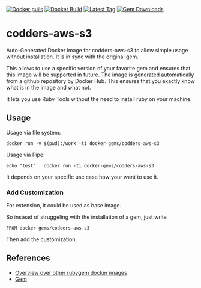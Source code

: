 [![Docker pulls](https://img.shields.io/docker/pulls/rubygem/codders-aws-s3.svg)](https://hub.docker.com/r/rubygem/codders-aws-s3/)
[![Docker Build](https://img.shields.io/docker/automated/rubygem/codders-aws-s3.svg)](https://hub.docker.com/r/rubygem/codders-aws-s3/)
[![Latest Tag](https://img.shields.io/github/tag/docker-rubygem/codders-aws-s3.svg)](https://hub.docker.com/r/rubygem/codders-aws-s3/)
[![Gem Downloads](https://img.shields.io/gem/dt/codders-aws-s3.svg)](https://rubygems.org/gems/codders-aws-s3/)
# codders-aws-s3

Auto-Generated Docker image for codders-aws-s3 to allow simple usage without installation.
It is in sync with the original gem.

This allows to use a specific version of your favorite gem and ensures that this image will be supported in future.
The image is generated automatically from a github repository by Docker Hub.
This ensures that you exactly know what is in the image and what not.

It lets you use Ruby Tools without the need to install ruby on your machine.

## Usage

Usage via file system:

`docker run -v $(pwd):/work -ti docker-gems/codders-aws-s3`

Usage via Pipe:

`echo "test" | docker run -ti docker-gems/codders-aws-s3`

It depends on your specific use case how your want to use it.

### Add Customization

For extension, it could be used as base image.

So instead of struggeling with the installation of a gem, just write

`FROM docker-gems/codders-aws-s3`

Then add the customization.

## References

 - [Overview over other rubygem docker images](https://github.com/thinkbot/docker-rubygem)
 - [Gem](https://rubygems.org/gems/codders-aws-s3/)
